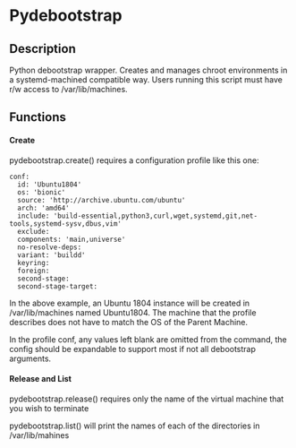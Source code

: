 # Pydebootstrap

## Description

Python debootstrap wrapper. Creates and manages chroot environments in a systemd-machined compatible way.
Users running this script must have r/w access to /var/lib/machines.


## Functions

#### Create
pydebootstrap.create() requires a configuration profile like this one:

```
conf:
  id: 'Ubuntu1804'
  os: 'bionic'
  source: 'http://archive.ubuntu.com/ubuntu'
  arch: 'amd64'
  include: 'build-essential,python3,curl,wget,systemd,git,net-tools,systemd-sysv,dbus,vim'
  exclude: 
  components: 'main,universe'
  no-resolve-deps: 
  variant: 'buildd'
  keyring:
  foreign: 
  second-stage: 
  second-stage-target:
```

In the above example, an Ubuntu 1804 instance will be created in /var/lib/machines named Ubuntu1804.
The machine that the profile describes does not have to match the OS of the Parent Machine.

In the profile conf, any values left blank are omitted from the command, the config should be expandable to
support most if not all debootstrap arguments.

#### Release and List

pydebootstrap.release() requires only the name of the virtual machine that you wish to terminate

pydebootstrap.list() will print the names of each of the directories in /var/lib/mahines
